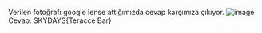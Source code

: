 Verilen fotoğrafı google lense attığımızda cevap karşımıza çıkıyor. 
![image](https://github.com/user-attachments/assets/8f03a344-b757-4f55-a5ad-8425630cc4f7)
Cevap: SKYDAYS{Teracce Bar}
